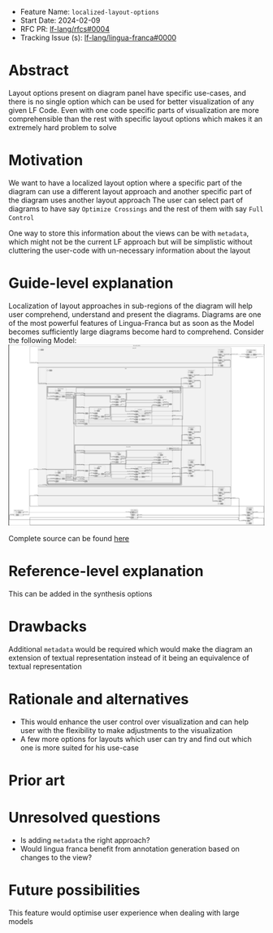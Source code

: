 - Feature Name: `localized-layout-options`
- Start Date: 2024-02-09
- RFC PR: [lf-lang/rfcs#0004](https://github.com/lf-lang/rfcs/pull/4)
- Tracking Issue (s): [lf-lang/lingua-franca#0000](https://github.com/lf-lang/lingua-franca/issues/0000)

# Abstract
[abstract]: #abstract

Layout options present on diagram panel have specific use-cases, and there is no single option which can be used for
better visualization of any given LF Code.
Even with one code specific parts of visualization are more comprehensible than the rest with specific layout options
which makes it an extremely hard problem to solve

# Motivation
[motivation]: #motivation

We want to have a localized layout option where a specific part of the diagram can use a different layout approach and
another specific part of the diagram uses another layout approach
The user can select part of diagrams to have say `Optimize Crossings` and the rest of them with say `Full Control`

One way to store this information about the views can be with `metadata`, which might not be the current LF approach
but will be simplistic without cluttering the user-code with un-necessary information about the layout

# Guide-level explanation
[guide-level-explanation]: #guide-level-explanation

Localization of layout approaches in sub-regions of the diagram will help user comprehend, understand and present the
diagrams. 
Diagrams are one of the most powerful features of Lingua-Franca but as soon as the Model becomes sufficiently large
diagrams become hard to comprehend.
Consider the following Model:
<img src="../assets/large-model.png" title="Large Model in LF"/>

Complete source can be found [here](https://github.com/MagnitionIO/LF_Collaboration/blob/main/complex-view-model/src/cdn_cache_demo.lf)

# Reference-level explanation
[reference-level-explanation]: #reference-level-explanation

This can be added in the synthesis options

# Drawbacks
[drawbacks]: #drawbacks

Additional `metadata` would be required which would make the diagram an extension of textual representation instead of 
it being an equivalence of textual representation

# Rationale and alternatives
[rationale-and-alternatives]: #rationale-and-alternatives

- This would enhance the user control over visualization and can help user with the flexibility to make adjustments to the visualization
- A few more options for layouts which user can try and find out which one is more suited for his use-case

# Prior art
[prior-art]: #prior-art


# Unresolved questions
[unresolved-questions]: #unresolved-questions

- Is adding `metadata` the right approach?
- Would lingua franca benefit from annotation generation based on changes to the view?

# Future possibilities
[future-possibilities]: #future-possibilities

This feature would optimise user experience when dealing with large models

